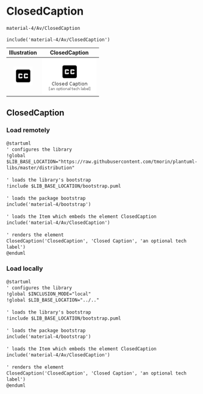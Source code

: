 # ClosedCaption


```text
material-4/Av/ClosedCaption
```

```text
include('material-4/Av/ClosedCaption')
```



| Illustration | ClosedCaption |
| :---: | :---: |
| ![illustration for Illustration](../../material-4/Av/ClosedCaption.png) | ![illustration for ClosedCaption](../../material-4/Av/ClosedCaption.Local.png) |




## ClosedCaption

### Load remotely
```plantuml
@startuml
' configures the library
!global $LIB_BASE_LOCATION="https://raw.githubusercontent.com/tmorin/plantuml-libs/master/distribution"

' loads the library's bootstrap
!include $LIB_BASE_LOCATION/bootstrap.puml

' loads the package bootstrap
include('material-4/bootstrap')

' loads the Item which embeds the element ClosedCaption
include('material-4/Av/ClosedCaption')

' renders the element
ClosedCaption('ClosedCaption', 'Closed Caption', 'an optional tech label')
@enduml
```

### Load locally
```plantuml
@startuml
' configures the library
!global $INCLUSION_MODE="local"
!global $LIB_BASE_LOCATION="../.."

' loads the library's bootstrap
!include $LIB_BASE_LOCATION/bootstrap.puml

' loads the package bootstrap
include('material-4/bootstrap')

' loads the Item which embeds the element ClosedCaption
include('material-4/Av/ClosedCaption')

' renders the element
ClosedCaption('ClosedCaption', 'Closed Caption', 'an optional tech label')
@enduml
```

